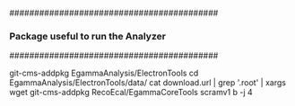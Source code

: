 ##########################################
### Package useful to run the Analyzer ###
##########################################

git-cms-addpkg EgammaAnalysis/ElectronTools
cd EgammaAnalysis/ElectronTools/data/ 
cat download.url | grep '.root' | xargs wget 
git-cms-addpkg RecoEcal/EgammaCoreTools
scramv1 b -j 4
